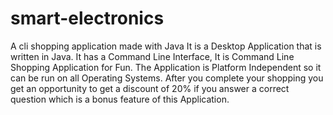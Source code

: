# smart-electronics
A cli shopping application made with Java
It is a Desktop Application that is written in Java.
It has a Command Line Interface, It is Command Line Shopping Application for Fun.
The Application is Platform Independent so it can be run on all Operating Systems.
After you complete your shopping you get an opportunity to get a discount of 20% if you answer a correct question which is a bonus feature of this Application.

